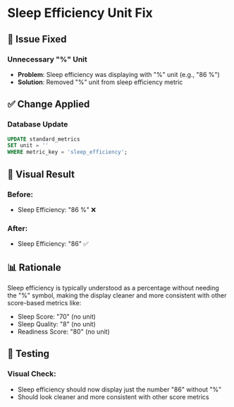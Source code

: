 # Sleep Efficiency Unit Fix

## 🐛 **Issue Fixed**

### **Unnecessary "%" Unit**
- **Problem**: Sleep efficiency was displaying with "%" unit (e.g., "86 %")
- **Solution**: Removed "%" unit from sleep efficiency metric

## ✅ **Change Applied**

### **Database Update**
```sql
UPDATE standard_metrics 
SET unit = '' 
WHERE metric_key = 'sleep_efficiency';
```

## 🎯 **Visual Result**

### **Before:**
- Sleep Efficiency: "86 %" ❌

### **After:**
- Sleep Efficiency: "86" ✅

## 📊 **Rationale**

Sleep efficiency is typically understood as a percentage without needing the "%" symbol, making the display cleaner and more consistent with other score-based metrics like:
- Sleep Score: "70" (no unit)
- Sleep Quality: "8" (no unit)
- Readiness Score: "80" (no unit)

## 🧪 **Testing**

### **Visual Check:**
- Sleep efficiency should now display just the number "86" without "%"
- Should look cleaner and more consistent with other score metrics
